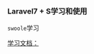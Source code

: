 
### Laravel7 + S学习和使用

`swoole`学习


[学习文档：](https://learnku.com/docs/laravel/7.x/installation/7447)






